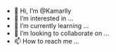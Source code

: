 - 👋 Hi, I’m @Kamarlly
- 👀 I’m interested in ...
- 🌱 I’m currently learning ...
- 💞️ I’m looking to collaborate on ...
- 📫 How to reach me ...

<!---
Kamarlly/Kamarlly is a ✨ special ✨ repository because its `README.md` (this file) appears on your GitHub profile.
You can click the Preview link to take a look at your changes.
--->
